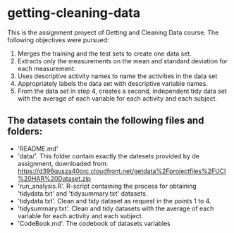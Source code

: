 # getting-cleaning-data

This is the assignment proyect of Getting and Cleaning Data course.
The following objectives were pursued:

1. Merges the training and the test sets to create one data set.
2. Extracts only the measurements on the mean and standard deviation for each measurement.
3. Uses descriptive activity names to name the activities in the data set
4. Appropriately labels the data set with descriptive variable names.
5. From the data set in step 4, creates a second, independent tidy data set with the average of each variable for each activity and each subject.


## The datasets contain the following files and folders:

* 'README.md'
* 'data/'. This folder contain exactly the datesets provided by de assignment, downloaded from: https://d396qusza40orc.cloudfront.net/getdata%2Fprojectfiles%2FUCI%20HAR%20Dataset.zip
* 'run_analysis.R'. R-script containing the process for obtaining 'tidydata.txt' and 'tidysummary.txt' datasets.
* 'tidydata.txt'. Clean and tidy dataset as request in the points 1 to 4.
* 'tidysummary.txt'. Clean and tidy datasets with the average of each variable for each activity and each subject.
* 'CodeBook.md'. The codebook of datasets variables

